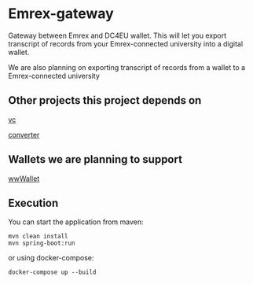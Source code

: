 # Emrex-gateway

Gateway between Emrex and DC4EU wallet. This will let you export transcript of records from your Emrex-connected university into a digital wallet. 

We are also planning on exporting transcript of records from a wallet to a Emrex-connected university

## Other projects this project depends on

[vc](https://github.com/dc4eu/vc/)

[converter](https://gitlab.govpart.de/dc4eu-converter/dc4eu-converter/)

## Wallets we are planning to support

[wwWallet](https://demo.wwwallet.org/)

## Execution

You can start the application from maven:

```
mvn clean install
mvn spring-boot:run
```

or using docker-compose:

```
docker-compose up --build
```



